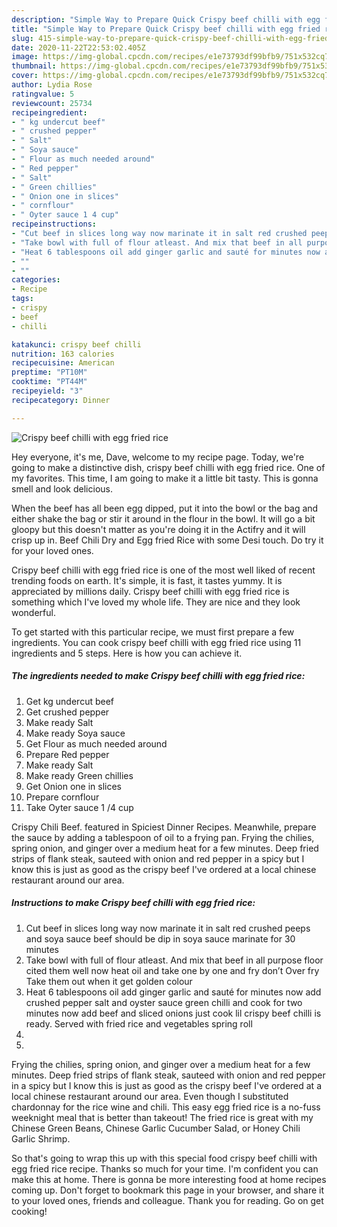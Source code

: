 ```yaml
---
description: "Simple Way to Prepare Quick Crispy beef chilli with egg fried rice"
title: "Simple Way to Prepare Quick Crispy beef chilli with egg fried rice"
slug: 415-simple-way-to-prepare-quick-crispy-beef-chilli-with-egg-fried-rice
date: 2020-11-22T22:53:02.405Z
image: https://img-global.cpcdn.com/recipes/e1e73793df99bfb9/751x532cq70/crispy-beef-chilli-with-egg-fried-rice-recipe-main-photo.jpg
thumbnail: https://img-global.cpcdn.com/recipes/e1e73793df99bfb9/751x532cq70/crispy-beef-chilli-with-egg-fried-rice-recipe-main-photo.jpg
cover: https://img-global.cpcdn.com/recipes/e1e73793df99bfb9/751x532cq70/crispy-beef-chilli-with-egg-fried-rice-recipe-main-photo.jpg
author: Lydia Rose
ratingvalue: 5
reviewcount: 25734
recipeingredient:
- " kg undercut beef"
- " crushed pepper"
- " Salt"
- " Soya sauce"
- " Flour as much needed around"
- " Red pepper"
- " Salt"
- " Green chillies"
- " Onion one in slices"
- " cornflour"
- " Oyter sauce 1 4 cup"
recipeinstructions:
- "Cut beef in slices long way now marinate it in salt red crushed peeps and soya sauce beef should be dip in soya sauce marinate for 30 minutes"
- "Take bowl with full of flour atleast. And mix that beef in all purpose floor cited them well now heat oil and take one by one and fry don’t Over fry Take them out when it get golden colour"
- "Heat 6 tablespoons oil add ginger garlic and sauté for minutes now add crushed pepper salt and oyster sauce green chilli and cook for two minutes now add beef and sliced onions just cook lil crispy beef chilli is ready. Served with fried rice and vegetables spring roll"
- ""
- ""
categories:
- Recipe
tags:
- crispy
- beef
- chilli

katakunci: crispy beef chilli 
nutrition: 163 calories
recipecuisine: American
preptime: "PT10M"
cooktime: "PT44M"
recipeyield: "3"
recipecategory: Dinner

---
```



![Crispy beef chilli with egg fried rice](https://img-global.cpcdn.com/recipes/e1e73793df99bfb9/751x532cq70/crispy-beef-chilli-with-egg-fried-rice-recipe-main-photo.jpg)

Hey everyone, it's me, Dave, welcome to my recipe page. Today, we're going to make a distinctive dish, crispy beef chilli with egg fried rice. One of my favorites. This time, I am going to make it a little bit tasty. This is gonna smell and look delicious.

When the beef has all been egg dipped, put it into the bowl or the bag and either shake the bag or stir it around in the flour in the bowl. It will go a bit gloopy but this doesn&#39;t matter as you&#39;re doing it in the Actifry and it will crisp up in. Beef Chili Dry and Egg fried Rice with some Desi touch. Do try it for your loved ones.

Crispy beef chilli with egg fried rice is one of the most well liked of recent trending foods on earth. It's simple, it is fast, it tastes yummy. It is appreciated by millions daily. Crispy beef chilli with egg fried rice is something which I've loved my whole life. They are nice and they look wonderful.


To get started with this particular recipe, we must first prepare a few ingredients. You can cook crispy beef chilli with egg fried rice using 11 ingredients and 5 steps. Here is how you can achieve it.

<!--inarticleads1-->

##### The ingredients needed to make Crispy beef chilli with egg fried rice:

1. Get  kg undercut beef
1. Get  crushed pepper
1. Make ready  Salt
1. Make ready  Soya sauce
1. Get  Flour as much needed around
1. Prepare  Red pepper
1. Make ready  Salt
1. Make ready  Green chillies
1. Get  Onion one in slices
1. Prepare  cornflour
1. Take  Oyter sauce 1 /4 cup


Crispy Chili Beef. featured in Spiciest Dinner Recipes. Meanwhile, prepare the sauce by adding a tablespoon of oil to a frying pan. Frying the chilies, spring onion, and ginger over a medium heat for a few minutes. Deep fried strips of flank steak, sauteed with onion and red pepper in a spicy but I know this is just as good as the crispy beef I&#39;ve ordered at a local chinese restaurant around our area. 

<!--inarticleads2-->

##### Instructions to make Crispy beef chilli with egg fried rice:

1. Cut beef in slices long way now marinate it in salt red crushed peeps and soya sauce beef should be dip in soya sauce marinate for 30 minutes
1. Take bowl with full of flour atleast. And mix that beef in all purpose floor cited them well now heat oil and take one by one and fry don’t Over fry Take them out when it get golden colour
1. Heat 6 tablespoons oil add ginger garlic and sauté for minutes now add crushed pepper salt and oyster sauce green chilli and cook for two minutes now add beef and sliced onions just cook lil crispy beef chilli is ready. Served with fried rice and vegetables spring roll
1. 
1. 


Frying the chilies, spring onion, and ginger over a medium heat for a few minutes. Deep fried strips of flank steak, sauteed with onion and red pepper in a spicy but I know this is just as good as the crispy beef I&#39;ve ordered at a local chinese restaurant around our area. Even though I substituted chardonnay for the rice wine and chili. This easy egg fried rice is a no-fuss weeknight meal that is better than takeout! The fried rice is great with my Chinese Green Beans, Chinese Garlic Cucumber Salad, or Honey Chili Garlic Shrimp. 

So that's going to wrap this up with this special food crispy beef chilli with egg fried rice recipe. Thanks so much for your time. I'm confident you can make this at home. There is gonna be more interesting food at home recipes coming up. Don't forget to bookmark this page in your browser, and share it to your loved ones, friends and colleague. Thank you for reading. Go on get cooking!
